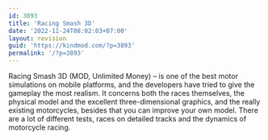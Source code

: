 ```yaml
---
id: 3893
title: 'Racing Smash 3D'
date: '2022-11-24T08:02:03+07:00'
layout: revision
guid: 'https://kindmod.com/?p=3893'
permalink: '/?p=3893'
---
```


Racing Smash 3D (MOD, Unlimited Money) – is one of the best motor simulations on mobile platforms, and the developers have tried to give the gameplay the most realism. It concerns both the races themselves, the physical model and the excellent three-dimensional graphics, and the really existing motorcycles, besides that you can improve your own model. There are a lot of different tests, races on detailed tracks and the dynamics of motorcycle racing.